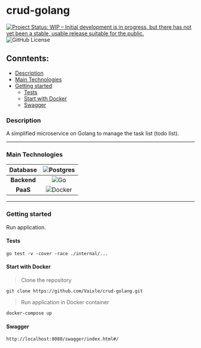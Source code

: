 # crud-golang

[![Project Status: WIP – Initial development is in progress, but there has not yet been a stable, usable release suitable for the public.](https://www.repostatus.org/badges/latest/inactive.svg)](https://www.repostatus.org/#inactive)
![GitHub License](https://img.shields.io/github/license/vaixle/crud-golang)


## Conntents:

- [Description](#Description)
- [Main Technologies](#Main-technologies)
- [Getting started](#Getting-started)
    - [Tests](#Tests)
    - [Start with Docker](#Start-with-docker)
    - [Swagger](#Swagger)



### Description
A simplified microservice on Golang to manage the task list (todo list).

---

### Main Technologies

| **Database** |       ![Postgres](https://img.shields.io/badge/postgres-%23316192.svg?style=for-the-badge&logo=postgresql&logoColor=white)         |
|:------------:|:--------------------------------------------------------------------------------------------------------------------------:|
| **Backend**  |                                                              ![Go](https://img.shields.io/badge/go-%2300ADD8.svg?style=for-the-badge&logo=go&logoColor=white)                                                              |
| **PaaS**  |        ![Docker](https://img.shields.io/badge/docker-%230db7ed.svg?style=for-the-badge&logo=docker&logoColor=white)        |

---

### Getting started
Run application.

#### Tests

```
go test -v -cover -race ./internal/...
```

#### Start with Docker

> Clone the repository

```
git clone https://github.com/Vaixle/crud-golang.git
```

> Run application in Docker container
```
docker-compose up
```

#### Swagger

```
http://localhost:8080/swagger/index.html#/
```
